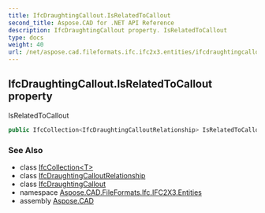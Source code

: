 ```yaml
---
title: IfcDraughtingCallout.IsRelatedToCallout
second_title: Aspose.CAD for .NET API Reference
description: IfcDraughtingCallout property. IsRelatedToCallout
type: docs
weight: 40
url: /net/aspose.cad.fileformats.ifc.ifc2x3.entities/ifcdraughtingcallout/isrelatedtocallout/
---
```

## IfcDraughtingCallout.IsRelatedToCallout property

IsRelatedToCallout

```csharp
public IfcCollection<IfcDraughtingCalloutRelationship> IsRelatedToCallout { get; }
```

### See Also

* class [IfcCollection&lt;T&gt;](../../../aspose.cad.fileformats.ifc/ifccollection-1/)
* class [IfcDraughtingCalloutRelationship](../../ifcdraughtingcalloutrelationship/)
* class [IfcDraughtingCallout](../)
* namespace [Aspose.CAD.FileFormats.Ifc.IFC2X3.Entities](../../ifcdraughtingcallout/)
* assembly [Aspose.CAD](../../../)


